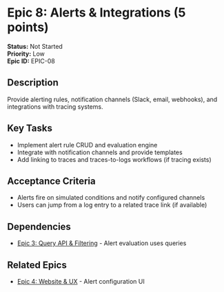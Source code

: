 # Epic 8: Alerts & Integrations (5 points)

**Status:** Not Started  
**Priority:** Low  
**Epic ID:** EPIC-08

## Description

Provide alerting rules, notification channels (Slack, email, webhooks), and integrations with tracing systems.

## Key Tasks

- Implement alert rule CRUD and evaluation engine
- Integrate with notification channels and provide templates
- Add linking to traces and traces-to-logs workflows (if tracing exists)

## Acceptance Criteria

- Alerts fire on simulated conditions and notify configured channels
- Users can jump from a log entry to a related trace link (if available)

## Dependencies

- [Epic 3: Query API & Filtering](epic-03.md) - Alert evaluation uses queries

## Related Epics

- [Epic 4: Website & UX](epic-04.md) - Alert configuration UI

